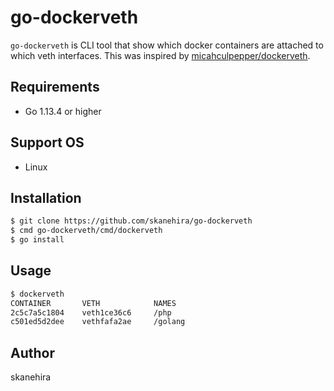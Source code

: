 # go-dockerveth
`go-dockerveth` is CLI tool that show which docker containers are attached to which veth interfaces.
This was inspired by [micahculpepper/dockerveth](https://github.com/micahculpepper/dockerveth).

## Requirements
- Go 1.13.4 or higher

## Support OS
- Linux

## Installation
```sh
$ git clone https://github.com/skanehira/go-dockerveth
$ cmd go-dockerveth/cmd/dockerveth
$ go install
```

## Usage
```sh
$ dockerveth
CONTAINER       VETH            NAMES
2c5c7a5c1804    veth1ce36c6     /php
c501ed5d2dee    vethfafa2ae     /golang
```

## Author
skanehira
